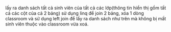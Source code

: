 lấy ra danh sách tất cả sinh viên của tất cả các lớp(thông tin hiển thị gồm tất cả các cột của cả 2 bảng) sử dụng linq để join 2 bảng, xóa 1 dòng classroom và sử dụng left join để lấy ra danh sách như trên mà không bị mất sinh viên thuộc vào classroom vừa xoá.
